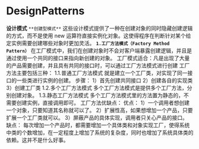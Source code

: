 # DesignPatterns
**设计模式**
`**创建型模式**`
这些设计模式提供了一种在创建对象的同时隐藏创建逻辑的方式，而不是使用 new 运算符直接实例化对象。这使得程序在判断针对某个给定实例需要创建哪些对象时更加灵活。
**`1.工厂方法模式（Factory Method Pattern）`**
在工厂模式中，我们在创建对象时不会对客户端暴露创建逻辑，并且是通过使用一个共同的接口来指向新创建的对象。
工厂模式适合：凡是出现了大量的产品需要创建，并且具有共同的接口时，可以通过工厂方法模式进行创建
    工厂方法主要包括三种：
        1.1.普通工厂方法模式
            就是建立一个工厂类，对实现了同一接口的一些类进行实例的创建。
            步骤：
                1）首先创建共同接口
                2）创建各自的实现类
                3）创建工厂类
        1.2.多个工厂方法模式
            多个工厂方法模式是提供多个工厂方法，分别创建对象。
        1.3.静态工厂方法模式
            多个工厂方法模式里的方法置为静态的，不需要创建实例，直接调用即可。
    工厂方法优缺点：
    优点：
        1）一个调用者想创建一个对象，只要知道其名称就可以了。
        2）扩展性高，如果想增加一个产品，只要扩展一个工厂类就可以。
        3）屏蔽产品的具体实现，调用者只关心产品的接口。
    缺点：
        每次增加一个产品时，都需要增加一个具体类和对象实现工厂，使得系统中类的个数增加，在一定程度上增加了系统的复杂度，同时也增加了系统具体类的依赖。这并不是什么好事。